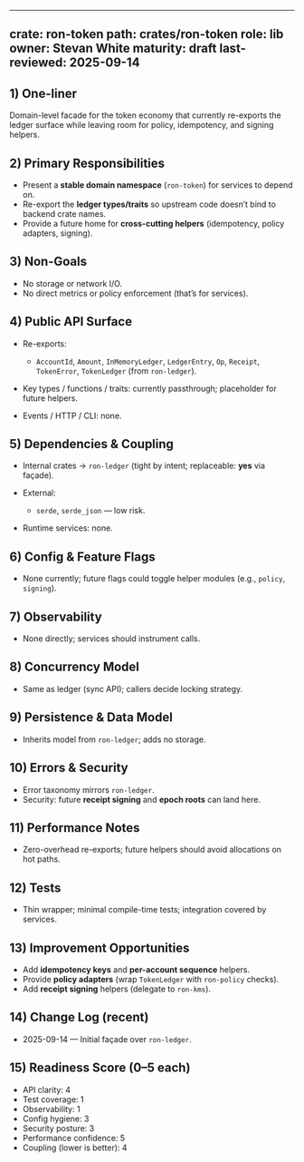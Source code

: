 ---

crate: ron-token
path: crates/ron-token
role: lib
owner: Stevan White
maturity: draft
last-reviewed: 2025-09-14
-------------------------

## 1) One-liner

Domain-level facade for the token economy that currently re-exports the ledger surface while leaving room for policy, idempotency, and signing helpers.

## 2) Primary Responsibilities

* Present a **stable domain namespace** (`ron-token`) for services to depend on.
* Re-export the **ledger types/traits** so upstream code doesn’t bind to backend crate names.
* Provide a future home for **cross-cutting helpers** (idempotency, policy adapters, signing).

## 3) Non-Goals

* No storage or network I/O.
* No direct metrics or policy enforcement (that’s for services).

## 4) Public API Surface

* Re-exports:

  * `AccountId`, `Amount`, `InMemoryLedger`, `LedgerEntry`, `Op`, `Receipt`, `TokenError`, `TokenLedger` (from `ron-ledger`).
* Key types / functions / traits: currently passthrough; placeholder for future helpers.
* Events / HTTP / CLI: none.

## 5) Dependencies & Coupling

* Internal crates → `ron-ledger` (tight by intent; replaceable: **yes** via façade).
* External:

  * `serde`, `serde_json` — low risk.
* Runtime services: none.

## 6) Config & Feature Flags

* None currently; future flags could toggle helper modules (e.g., `policy`, `signing`).

## 7) Observability

* None directly; services should instrument calls.

## 8) Concurrency Model

* Same as ledger (sync API); callers decide locking strategy.

## 9) Persistence & Data Model

* Inherits model from `ron-ledger`; adds no storage.

## 10) Errors & Security

* Error taxonomy mirrors `ron-ledger`.
* Security: future **receipt signing** and **epoch roots** can land here.

## 11) Performance Notes

* Zero-overhead re-exports; future helpers should avoid allocations on hot paths.

## 12) Tests

* Thin wrapper; minimal compile-time tests; integration covered by services.

## 13) Improvement Opportunities

* Add **idempotency keys** and **per-account sequence** helpers.
* Provide **policy adapters** (wrap `TokenLedger` with `ron-policy` checks).
* Add **receipt signing** helpers (delegate to `ron-kms`).

## 14) Change Log (recent)

* 2025-09-14 — Initial façade over `ron-ledger`.

## 15) Readiness Score (0–5 each)

* API clarity: 4
* Test coverage: 1
* Observability: 1
* Config hygiene: 3
* Security posture: 3
* Performance confidence: 5
* Coupling (lower is better): 4

